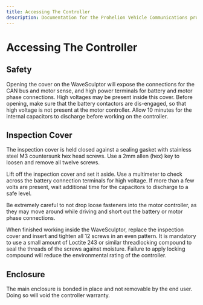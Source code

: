 ```yaml
---
title: Accessing The Controller
description: Documentation for the Prohelion Vehicle Communications protocol
---
```


# Accessing The Controller

## Safety

Opening the cover on the WaveSculptor will expose the connections for the CAN bus and motor sense, and high power terminals for battery and motor phase connections.  High voltages may be present inside this cover.  Before opening, make sure that the battery contactors are dis-engaged, so that high voltage is not present at the motor controller.  Allow 10 minutes for the internal capacitors to discharge before working on the controller.

## Inspection Cover

The inspection cover is held closed against a sealing gasket with stainless steel M3 countersunk hex head screws.  Use a 2mm allen (hex) key to loosen and remove all twelve screws.

Lift off the inspection cover and set it aside.  Use a multimeter to check across the battery connection terminals for high voltage.  If more than a few volts are present, wait additional time for the capacitors to discharge to a safe level.  

Be extremely careful to not drop loose fasteners into the motor controller, as they may move around while driving and short out the battery or motor phase connections.  

When finished working inside the WaveSculptor, replace the inspection cover and insert and tighten all 12 screws in an even pattern.  It is mandatory to use a small amount of Loctite 243 or similar threadlocking compound to seal the threads of the screws against moisture.  Failure to apply locking compound will reduce the environmental rating of the controller.

## Enclosure

The main enclosure is bonded in place and not removable by the end user. Doing so will void the controller warranty.
